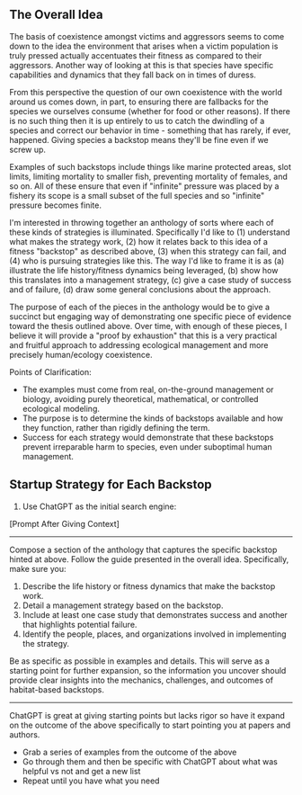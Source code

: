 ## The Overall Idea

The basis of coexistence amongst victims and aggressors seems to come down to the idea 
the environment that arises when a victim population is truly pressed actually accentuates their 
fitness as compared to their aggressors. Another way of looking at this is that species have specific 
capabilities and dynamics that they fall back on in times of duress. 

From this perspective the question of our own coexistence with the world around us comes down, in part,
to ensuring there are fallbacks for the species we ourselves consume (whether for food or other reasons). 
If there is no such thing then it is up entirely to us to catch the dwindling of a species and correct 
our behavior in time - something that has rarely, if ever, happened. Giving species a backstop means 
they'll be fine even if we screw up. 

Examples of such backstops include things like marine protected areas, slot limits, limiting mortality 
to smaller fish, preventing mortality of females, and so on. All of these ensure that even if "infinite"
pressure was placed by a fishery its scope is a small subset of the full species and so "infinite" pressure
becomes finite. 

I'm interested in throwing together an anthology of sorts where each of these kinds of strategies is illuminated.
Specifically I'd like to (1) understand what makes the strategy work, (2) how it relates back to this idea 
of a fitness "backstop" as described above, (3) when this strategy can fail, and (4) who is pursuing strategies
like this. The way I'd like to frame it is as (a) illustrate the life history/fitness dynamics being leveraged,
(b) show how this translates into a management strategy, (c) give a case study of success and of failure, 
(d) draw some general conclusions about the approach. 

The purpose of each of the pieces in the anthology would be to give a succinct but engaging way of demonstrating
one specific piece of evidence toward the thesis outlined above. Over time, with enough of these pieces, I believe
it will provide a "proof by exhaustion" that this is a very practical and fruitful approach to addressing 
ecological management and more precisely human/ecology coexistence. 

Points of Clarification:

- The examples must come from real, on-the-ground management or biology, avoiding purely theoretical, mathematical, or controlled ecological modeling.
- The purpose is to determine the kinds of backstops available and how they function, rather than rigidly defining the term.
- Success for each strategy would demonstrate that these backstops prevent irreparable harm to species, even under suboptimal human management.

## Startup Strategy for Each Backstop

1. Use ChatGPT as the initial search engine:

[Prompt After Giving Context]

---

Compose a section of the anthology that captures the specific backstop hinted at above. Follow the guide presented in the overall idea. Specifically, make sure you:

1. Describe the life history or fitness dynamics that make the backstop work.
2. Detail a management strategy based on the backstop.
3. Include at least one case study that demonstrates success and another that highlights potential failure.
4. Identify the people, places, and organizations involved in implementing the strategy.

Be as specific as possible in examples and details. This will serve as a starting point for further expansion, so the information you uncover should provide clear insights into the mechanics, challenges, and outcomes of habitat-based backstops.

---

ChatGPT is great at giving starting points but lacks rigor so have it expand on the outcome of the above specifically to start pointing you at papers and authors. 

- Grab a series of examples from the outcome of the above
- Go through them and then be specific with ChatGPT about what was helpful vs not and get a new list
- Repeat until you have what you need